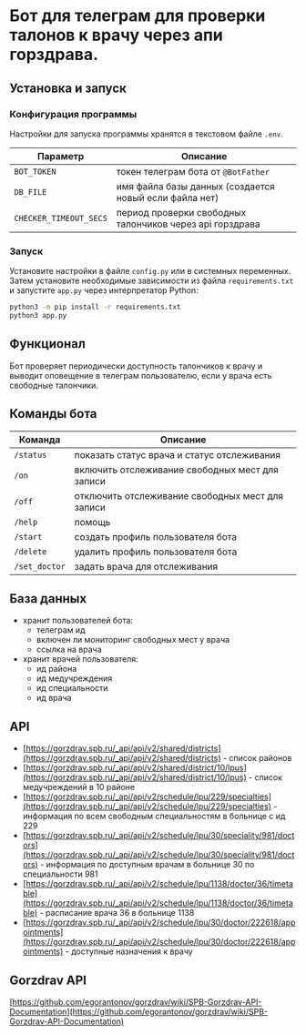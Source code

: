 # Бот для телеграм для проверки талонов к врачу через апи горздрава.

## Установка и запуск

### Конфигурация программы

Настройки для запуска программы хранятся в текстовом файле `.env`.

Параметр | Описание
-- | --
`BOT_TOKEN` | токен телеграм бота от `@BotFather`
`DB_FILE` | имя файла базы данных (создается новый если файла нет)
`CHECKER_TIMEOUT_SECS` | период проверки свободных талончиков через api горздрава

### Запуск

Установите настройки в файле `config.py` или в системных переменных.
Затем установите необходимые зависимости из файла `requirements.txt` и запустите `app.py` через интерпретатор Python:

```bash
python3 -m pip install -r requirements.txt
python3 app.py
```

## Функционал

Бот проверяет периодически доступность талончиков к врачу и выводит оповещение в телеграм пользователю, если у врача есть свободные талончики.

## Команды бота

Команда       | Описание
-|-
`/status`     | показать статус врача и статус отслеживания
`/on`         | включить отслеживание свободных мест для записи
`/off`        | отключить отслеживание свободных мест для записи
`/help`       | помощь
`/start`      | создать профиль пользователя бота
`/delete`     | удалить профиль пользователя бота
`/set_doctor` | задать врача для отслеживания

## База данных

- хранит пользователей бота:
  - телеграм ид
  - включен ли мониторинг свободных мест у врача
  - ссылка на врача
- хранит врачей пользователя:
  - ид района
  - ид медучреждения
  - ид специальности
  - ид врача

## API

- [https://gorzdrav.spb.ru/_api/api/v2/shared/districts](https://gorzdrav.spb.ru/_api/api/v2/shared/districts) - список районов
- [https://gorzdrav.spb.ru/_api/api/v2/shared/district/10/lpus](https://gorzdrav.spb.ru/_api/api/v2/shared/district/10/lpus) - список медучреждений в 10 районе
- [https://gorzdrav.spb.ru/_api/api/v2/schedule/lpu/229/specialties](https://gorzdrav.spb.ru/_api/api/v2/schedule/lpu/229/specialties) - информация по всем свободным специальностям в больнице с ид 229
- [https://gorzdrav.spb.ru/_api/api/v2/schedule/lpu/30/speciality/981/doctors](https://gorzdrav.spb.ru/_api/api/v2/schedule/lpu/30/speciality/981/doctors) - информация по доступным врачам в больнице 30 по специальности 981
- [https://gorzdrav.spb.ru/_api/api/v2/schedule/lpu/1138/doctor/36/timetable](https://gorzdrav.spb.ru/_api/api/v2/schedule/lpu/1138/doctor/36/timetable) - расписание врача 36 в больнице 1138
- [https://gorzdrav.spb.ru/_api/api/v2/schedule/lpu/30/doctor/222618/appointments](https://gorzdrav.spb.ru/_api/api/v2/schedule/lpu/30/doctor/222618/appointments) - доступные назначения к врачу

## Gorzdrav API

[https://github.com/egorantonov/gorzdrav/wiki/SPB-Gorzdrav-API-Documentation](https://github.com/egorantonov/gorzdrav/wiki/SPB-Gorzdrav-API-Documentation)
